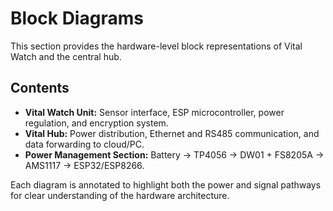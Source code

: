 # Block Diagrams

This section provides the hardware-level block representations of Vital Watch and the central hub.

## Contents
- **Vital Watch Unit:** Sensor interface, ESP microcontroller, power regulation, and encryption system.
- **Vital Hub:** Power distribution, Ethernet and RS485 communication, and data forwarding to cloud/PC.
- **Power Management Section:** Battery → TP4056 → DW01 + FS8205A → AMS1117 → ESP32/ESP8266.

Each diagram is annotated to highlight both the power and signal pathways for clear understanding of the hardware architecture.
